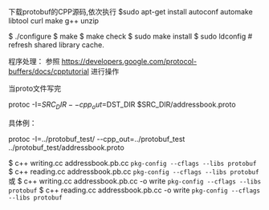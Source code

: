 下载protobuf的CPP源码,依次执行
$sudo apt-get install autoconf automake libtool curl make g++ unzip

$ ./configure
$ make
$ make check
$ sudo make install
$ sudo ldconfig       # refresh shared library cache.

程序处理：
参照
https://developers.google.com/protocol-buffers/docs/cpptutorial  进行操作

当proto文件写完

protoc -I=$SRC_DIR --cpp_out=$DST_DIR $SRC_DIR/addressbook.proto

具体例：

protoc -I=../protobuf_test/ --cpp_out=../protobuf_test ../protobuf_test/addressbook.proto

$ c++ writing.cc addressbook.pb.cc `pkg-config --cflags --libs protobuf`
$ c++ reading.cc addressbook.pb.cc `pkg-config --cflags --libs protobuf`
或
$ c++ writing.cc addressbook.pb.cc -o write `pkg-config --cflags --libs protobuf`
$ c++ reading.cc addressbook.pb.cc -o write `pkg-config --cflags --libs protobuf`
